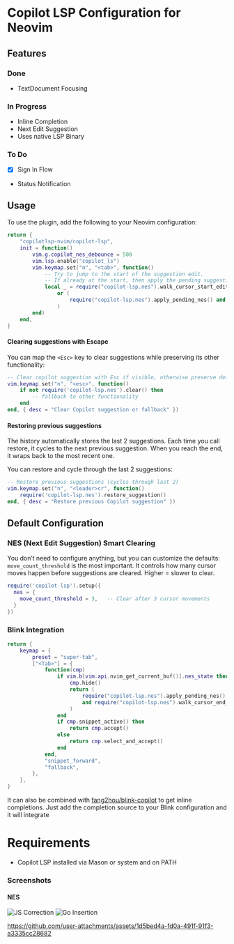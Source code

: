 # Copilot LSP Configuration for Neovim

## Features

### Done

- TextDocument Focusing

### In Progress

- Inline Completion
- Next Edit Suggestion
- Uses native LSP Binary

### To Do

- [x] Sign In Flow
- Status Notification

## Usage

To use the plugin, add the following to your Neovim configuration:

```lua
return {
    "copilotlsp-nvim/copilot-lsp",
    init = function()
        vim.g.copilot_nes_debounce = 500
        vim.lsp.enable("copilot_ls")
        vim.keymap.set("n", "<tab>", function()
            -- Try to jump to the start of the suggestion edit.
            -- If already at the start, then apply the pending suggestion and jump to the end of the edit.
            local _ = require("copilot-lsp.nes").walk_cursor_start_edit()
                or (
                    require("copilot-lsp.nes").apply_pending_nes() and require("copilot-lsp.nes").walk_cursor_end_edit()
                )
        end)
    end,
}
```


#### Clearing suggestions with Escape

You can map the `<Esc>` key to clear suggestions while preserving its other functionality:

```lua
-- Clear copilot suggestion with Esc if visible, otherwise preserve default Esc behavior
vim.keymap.set("n", "<esc>", function()
    if not require('copilot-lsp.nes').clear() then
        -- fallback to other functionality
    end
end, { desc = "Clear Copilot suggestion or fallback" })
```


#### Restoring previous suggestions

The history automatically stores the last 2 suggestions. Each time you call restore, it cycles to the next previous suggestion. When you reach the end, it wraps back to the most recent one.

You can restore and cycle through the last 2 suggestions:
```lua
-- Restore previous suggestions (cycles through last 2)
vim.keymap.set("n", "<leader>cr", function()
    require('copilot-lsp.nes').restore_suggestion()
end, { desc = "Restore previous Copilot suggestion" })
```


## Default Configuration


### NES (Next Edit Suggestion) Smart Clearing
You don’t need to configure anything, but you can customize the defaults:
`move_count_threshold` is the most important. It controls how many cursor moves happen before suggestions are cleared. Higher = slower to clear.

```lua
require('copilot-lsp').setup({
  nes = {
    move_count_threshold = 3,   -- Clear after 3 cursor movements
  }
})
```


### Blink Integration

```lua
return {
    keymap = {
        preset = "super-tab",
        ["<Tab>"] = {
            function(cmp)
                if vim.b[vim.api.nvim_get_current_buf()].nes_state then
                    cmp.hide()
                    return (
                        require("copilot-lsp.nes").apply_pending_nes()
                        and require("copilot-lsp.nes").walk_cursor_end_edit()
                    )
                end
                if cmp.snippet_active() then
                    return cmp.accept()
                else
                    return cmp.select_and_accept()
                end
            end,
            "snippet_forward",
            "fallback",
        },
    },
}
```

It can also be combined with [fang2hou/blink-copilot](https://github.com/fang2hou/blink-copilot) to get inline completions.
Just add the completion source to your Blink configuration and it will integrate

# Requirements

- Copilot LSP installed via Mason or system and on PATH

### Screenshots

#### NES

![JS Correction](https://github.com/user-attachments/assets/8941f8f9-7d1b-4521-b8e9-f1dcd12d31e9)
![Go Insertion](https://github.com/user-attachments/assets/2c0c4ad9-873b-4860-9eff-ecdb76007234)

<https://github.com/user-attachments/assets/1d5bed4a-fd0a-491f-91f3-a3335cc28682>
